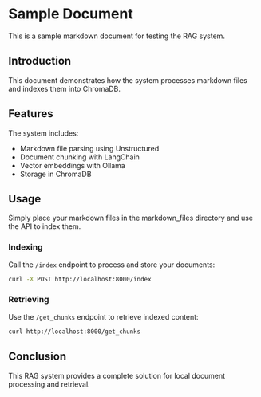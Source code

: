 # Sample Document

This is a sample markdown document for testing the RAG system.

## Introduction

This document demonstrates how the system processes markdown files and indexes them into ChromaDB.

## Features

The system includes:

- Markdown file parsing using Unstructured
- Document chunking with LangChain
- Vector embeddings with Ollama
- Storage in ChromaDB

## Usage

Simply place your markdown files in the markdown_files directory and use the API to index them.

### Indexing

Call the `/index` endpoint to process and store your documents:

```bash
curl -X POST http://localhost:8000/index
```

### Retrieving

Use the `/get_chunks` endpoint to retrieve indexed content:

```bash
curl http://localhost:8000/get_chunks
```

## Conclusion

This RAG system provides a complete solution for local document processing and retrieval.

